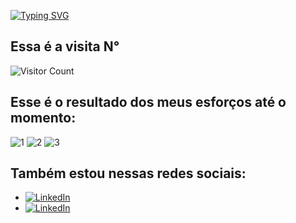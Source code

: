 [![Typing SVG](https://readme-typing-svg.herokuapp.com/?color=fff&size=60&center=true&vCenter=true&width=1000&lines=Bem+vindo+ao+meu+perfil!+:%29)](https://git.io/typing-svg)

## Essa é a visita N°
![Visitor Count](https://profile-counter.glitch.me/NatanCarFF/count.svg)

## Esse é o resultado dos meus esforços até o momento:

![1](https://github.com/NatanCarFF/NatanCarFF/assets/161735922/dea06c79-bceb-48a1-84f6-58d0a7d32736)
![2](https://github.com/NatanCarFF/NatanCarFF/assets/161735922/f902e5db-60f3-4a95-b9d4-e43f76b5ff40)
![3](https://github.com/NatanCarFF/NatanCarFF/assets/161735922/7e17bbe1-8eae-4c4a-9bee-21aeed252b01)



## Também estou nessas redes sociais:
- [![LinkedIn](https://img.shields.io/badge/LinkedIn-fff?style=for-the-badge&logo=linkedin&logoColor=0E76A8)](https://www.linkedin.com/in/🛡-natanael-carvalho-082380201/)
- [![LinkedIn](https://img.shields.io/badge/instagram-fff?style=for-the-badge&logo=instagram&logoColor=0E76A8)](https://instagram.com/NatanCarFF)
